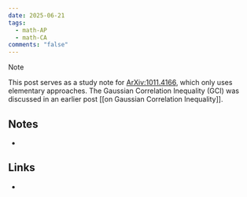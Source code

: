 ```yaml
---
date: 2025-06-21
tags:
  - math-AP
  - math-CA
comments: "false"
---
```

>[!note] 
>This post serves as a study note for [ArXiv:1011.4166](https://arxiv.org/pdf/1011.4166), which only uses elementary approaches.  The Gaussian Correlation Inequality (GCI) was discussed in an earlier post [[on Gaussian Correlation Inequality]].



## Notes
- 
## Links
- 